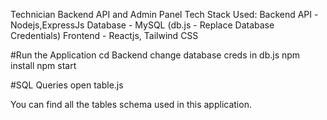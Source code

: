 Technician Backend API and Admin Panel
Tech Stack Used:
Backend API -Nodejs,ExpressJs
Database - MySQL (db.js - Replace Database Credentials)
Frontend - Reactjs, Tailwind CSS


#Run the Application
cd Backend
change database creds in db.js
npm install 
npm start


#SQL Queries
open table.js

You can find all the tables schema used in this application.


